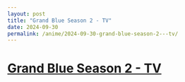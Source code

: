 ```yaml
---
layout: post
title: "Grand Blue Season 2 - TV"
date: 2024-09-30
permalink: /anime/2024-09-30-grand-blue-season-2---tv/
---
```


# [Grand Blue Season 2 - TV](https://myanimelist.net/anime/59986/Grand_Blue_Season_2)
